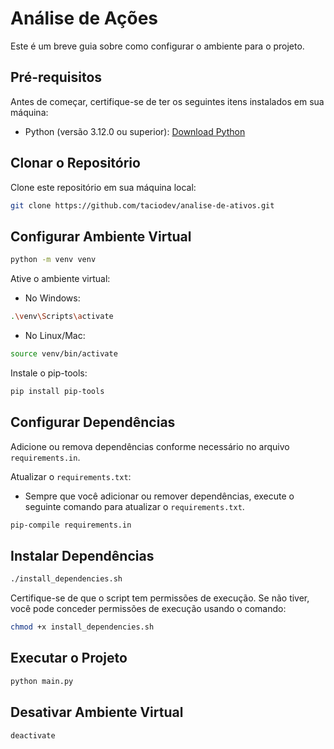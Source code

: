 # Análise de Ações

Este é um breve guia sobre como configurar o ambiente para o projeto.

## Pré-requisitos

Antes de começar, certifique-se de ter os seguintes itens instalados em sua máquina:

- Python (versão 3.12.0 ou superior): [Download Python](https://www.python.org/downloads/)

## Clonar o Repositório

Clone este repositório em sua máquina local:

```bash
git clone https://github.com/taciodev/analise-de-ativos.git
```

## Configurar Ambiente Virtual

```bash
python -m venv venv
```

Ative o ambiente virtual:

- No Windows:

```bash
.\venv\Scripts\activate
```

- No Linux/Mac:

```bash
source venv/bin/activate
```

Instale o pip-tools:

```bash
pip install pip-tools
```

## Configurar Dependências

Adicione ou remova dependências conforme necessário no arquivo `requirements.in`.

Atualizar o `requirements.txt`:

- Sempre que você adicionar ou remover dependências, execute o seguinte comando para atualizar o `requirements.txt`.

```bash
pip-compile requirements.in
```

## Instalar Dependências

```bash
./install_dependencies.sh
```

Certifique-se de que o script tem permissões de execução. Se não tiver, você pode conceder permissões de execução usando o comando:

```bash
chmod +x install_dependencies.sh
```

## Executar o Projeto

```bash
python main.py
```

## Desativar Ambiente Virtual

```bash
deactivate
```
